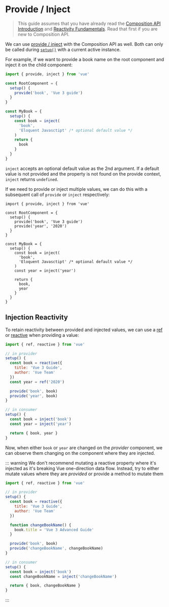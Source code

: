 # Provide / Inject

> This guide assumes that you have already read the [Composition API Introduction](composition-api-introduction.html) and [Reactivity Fundamentals](reactivity-fundamentals.html). Read that first if you are new to Composition API.

We can use [provide / inject](component-provide-inject.html) with the Composition API as well. Both can only be called during [`setup()`](composition-api-setup.html) with a current active instance.

For example, if we want to provide a book name on the root component and inject it on the child component:

```js
import { provide, inject } from 'vue'

const RootComponent = {
  setup() {
    provide('book', 'Vue 3 guide')
  }
}

const MyBook = {
  setup() {
    const book = inject(
      'book',
      'Eloquent Javasctipt' /* optional default value */
    )
    return {
      book
    }
  }
}
```

`inject` accepts an optional default value as the 2nd argument. If a default value is not provided and the property is not found on the provide context, `inject` returns `undefined`.

If we need to provide or inject multiple values, we can do this with a subsequent call of `provide` or `inject` respectively:

```js{5-6,12-16}
import { provide, inject } from 'vue'

const RootComponent = {
  setup() {
    provide('book', 'Vue 3 guide')
    provide('year', '2020')
  }
}

const MyBook = {
  setup() {
    const book = inject(
      'book',
      'Eloquent Javasctipt' /* optional default value */
    )
    const year = inject('year')

    return {
      book,
      year
    }
  }
}
```

## Injection Reactivity

To retain reactivity between provided and injected values, we can use a [ref](reactivity-fundamentals.html#creating-standalone-reactive-values-as-refs) or [reactive](reactivity-fundamentals.html#declaring-reactive-state) when providing a value:

```js
import { ref, reactive } from 'vue'

// in provider
setup() {
  const book = reactive({
    title: 'Vue 3 Guide',
    author: 'Vue Team'
  })
  const year = ref('2020')

  provide('book', book)
  provide('year', book)
}

// in consumer
setup() {
  const book = inject('book')
  const year = inject('year')

  return { book, year }
}
```

Now, when either `book` or `year` are changed on the _provider_ component, we can observe them changing on the component where they are injected.

::: warning
We don't recommend mutating a reactive property where it's injected as it's breaking Vue one-direction data flow. Instead, try to either mutate values where they are _provided_ or provide a method to mutate them

```js
import { ref, reactive } from 'vue'

// in provider
setup() {
  const book = reactive({
    title: 'Vue 3 Guide',
    author: 'Vue Team'
  })

  function changeBookName() {
    book.title = 'Vue 3 Advanced Guide'
  }

  provide('book', book)
  provide('changeBookName', changeBookName)
}

// in consumer
setup() {
  const book = inject('book')
  const changeBookName = inject('changeBookName')

  return { book, changeBookName }
}
```

:::

